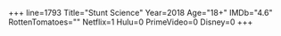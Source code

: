 +++
line=1793
Title="Stunt Science"
Year=2018
Age="18+"
IMDb="4.6"
RottenTomatoes=""
Netflix=1
Hulu=0
PrimeVideo=0
Disney=0
+++

